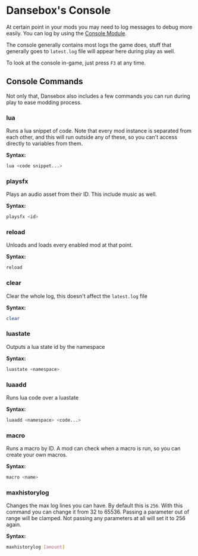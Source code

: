 # Dansebox's Console
At certain point in your mods you may need to log messages to debug more easily. You can log by using the [Console Module](../reference/console.md).

The console generally contains most logs the game does, stuff that generally goes to `latest.log` file will appear here during play as well.

To look at the console in-game, just press `F3` at any time.

## Console Commands
Not only that, Dansebox also includes a few commands you can run during play to ease modding process.

### lua
Runs a lua snippet of code. Note that every mod instance is separated from each other, and this will run outside any of these, so you can't access directly to variables from them.

**Syntax:**
```bash
lua <code snippet...>
```

### playsfx
Plays an audio asset from their ID. This include music as well.

**Syntax:**
```bash
playsfx <id>
```

### reload
Unloads and loads every enabled mod at that point.

**Syntax:**
```bash
reload
```

### clear
Clear the whole log, this doesn't affect the `latest.log` file

**Syntax:**
```bash
clear
```

### luastate
Outputs a lua state id by the namespace

**Syntax:**
```bash
luastate <namespace>
```

### luaadd
Runs lua code over a luastate

**Syntax:**
```bash
luaadd <namespace> <code...>
```

### macro
Runs a macro by ID. A mod can check when a macro is run, so you can create your own macros.

**Syntax:**
```bash
macro <name>
```

### maxhistorylog
Changes the max log lines you can have. By default this is `256`. With this command you can change it from 32 to 65536. Passing a parameter out of range will be clamped. Not passing any parameters at all will set it to 256 again.

**Syntax:**
```bash
maxhistorylog [amount]
```